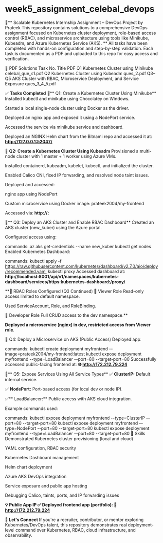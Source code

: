 # week5_assignment_celebal_devops
🧠** Scalable Kubernetes Internship Assignment – DevOps Project by Prateek
This repository contains solutions to a comprehensive DevOps assignment focused on Kubernetes cluster deployment, role-based access control (RBAC), and microservice architecture using tools like Minikube, Kubeadm, and Azure Kubernetes Service (AKS).
**
All tasks have been completed with hands-on configuration and step-by-step validation. Each task is documented as a PDF and uploaded to this repo for easy access and verification.

📂 PDF Solutions
Task No.	Title	PDF
Q1	Kubernetes Cluster using Minikube	celebal_que_s1.pdf
Q2	Kubernetes Cluster using Kubeadm	ques_2.pdf
Q3–Q5	AKS Cluster with RBAC, Microservice Deployment, and Service Exposure	ques_3_4_5.pdf

✅ **Tasks Completed**
🔹** Q1: Create a Kubernetes Cluster Using Minikube**
Installed kubectl and minikube using Chocolatey on Windows.

Started a local single-node cluster using Docker as the driver.

Deployed an nginx app and exposed it using a NodePort service.

Accessed the service via minikube service and dashboard.

Deployed an NGINX Helm chart from the Bitnami repo and accessed it at:
**http://127.0.0.1:52047/**

🔹 **Q2: Create a Kubernetes Cluster Using Kubeadm**
Provisioned a multi-node cluster with 1 master + 1 worker using Azure VMs.

Installed containerd, kubeadm, kubelet, kubectl, and initialized the cluster.

Enabled Calico CNI, fixed IP forwarding, and resolved node taint issues.

Deployed and accessed:

nginx app using NodePort

Custom microservice using Docker image: prateek2004/my-frontend

Accessed via:
**http://<your-node-ip>:<node-port>**

🔹** Q3: Deploy an AKS Cluster and Enable RBAC Dashboard**
Created an AKS cluster (new_kuber) using the Azure portal.

Configured access using:

commands: 
az aks get-credentials --name new_kuber
kubectl get nodes
Enabled Kubernetes Dashboard:

commands:
kubectl apply -f https://raw.githubusercontent.com/kubernetes/dashboard/v2.7.0/aio/deploy/recommended.yaml
kubectl proxy
Accessed dashboard at:
**http://localhost:8001/api/v1/namespaces/kubernetes-dashboard/services/https:kubernetes-dashboard:/proxy/**

**🔐 RBAC Roles Configured (Q3 Continued)
📄 Viewer Role
Read-only access limited to default namespace.

Used ServiceAccount, Role, and RoleBinding.

📄 Developer Role
Full CRUD access to the dev namespace.**

**Deployed a microservice (nginx) in dev, restricted access from Viewer role.**

🔹 Q4: Deploy a Microservice on AKS (Public Access)
Deployed app:

commands:
kubectl create deployment myfrontend --image=prateek2004/my-frontend:latest
kubectl expose deployment myfrontend --type=LoadBalancer --port=80 --target-port=80
Successfully accessed public-facing frontend at:
**🌐 http://172.212.79.224**

🔹** Q5: Expose Services Using All Service Types**
✅ **ClusterIP:** Default internal service.

✅ **NodePort:** Port-based access (for local dev or node IP).

✅** LoadBalancer:** Public access with AKS cloud integration.

Example commands used:

commands:
kubectl expose deployment myfrontend --type=ClusterIP --port=80 --target-port=80
kubectl expose deployment myfrontend --type=NodePort --port=80 --target-port=80
kubectl expose deployment myfrontend --type=LoadBalancer --port=80 --target-port=80
🧾 Skills Demonstrated
Kubernetes cluster provisioning (local and cloud)

YAML configuration, RBAC security

Kubernetes Dashboard management

Helm chart deployment

Azure AKS DevOps integration

Service exposure and public app hosting

Debugging Calico, taints, ports, and IP forwarding issues

**💡 Public App IP
✅ Deployed frontend app (portfolio):
🔗 http://172.212.79.224**

**🤝 Let's Connect**
If you're a recruiter, contributor, or mentor exploring Kubernetes/DevOps talent, this repository demonstrates real deployment-level command over Kubernetes, RBAC, cloud infrastructure, and observability.
